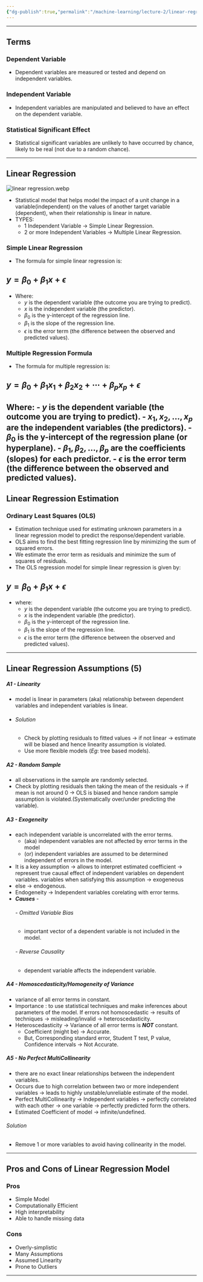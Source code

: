```yaml
---
{"dg-publish":true,"permalink":"/machine-learning/lecture-2/linear-regression-model/","dgPassFrontmatter":true}
---
```


---
## Terms
### Dependent Variable
- Dependent variables are measured or tested and depend on independent variables.
### Independent Variable
- Independent variables are manipulated and believed to have an effect on the dependent variable.
### Statistical Significant Effect
- Statistical significant variables are unlikely to have occurred by chance, likely to be real (not due to a random chance).
---
## Linear Regression
![linear regression.webp](/img/user/Machine%20Learning/Lecture%202/linear%20regression.webp)
- Statistical model that helps model the impact of a unit change in a variable(independent) on the values of another target variable (dependent), when their relationship is linear in nature.
- TYPES:
	- 1 Independent Variable $\rightarrow$ Simple Linear Regression.
	- 2 or more Independent Variables $\rightarrow$ Multiple Linear Regression.

### Simple Linear Regression

- The formula for simple linear regression is:
## $y = \beta_0 + \beta_1 x + \epsilon$

- Where:
	- $y$ is the dependent variable (the outcome you are trying to predict).
	- $x$ is the independent variable (the predictor).
	- $\beta_0$ is the y-intercept of the regression line.
	- $\beta_1$ is the slope of the regression line.
	- $\epsilon$ is the error term (the difference between the observed and predicted values).
### Multiple Regression Formula

- The formula for multiple regression is: 
## $y = \beta_0 + \beta_1 x_1 + \beta_2 x_2 + \cdots + \beta_p x_p + \epsilon$

Where:
	- $y$ is the dependent variable (the outcome you are trying to predict).
	- $x_1, x_2, \ldots, x_p$ are the independent variables (the predictors).
	- $\beta_0$ is the y-intercept of the regression plane (or hyperplane).
	- $\beta_1, \beta_2, \ldots, \beta_p$ are the coefficients (slopes) for each predictor.
	- $\epsilon$ is the error term (the difference between the observed and predicted values).
---
## Linear Regression Estimation
### Ordinary Least Squares (OLS)

- Estimation technique used for estimating unknown parameters in a linear regression model to predict the response/dependent variable.
- OLS aims to find the best fitting regression line by minimizing the sum of squared errors.
- We estimate the error term as residuals and minimize the sum of squares of residuals.
- The OLS regression model for simple linear regression is given by:
## $y = \beta_0 + \beta_1 x + \epsilon$
- where:
	- $y$ is the dependent variable (the outcome you are trying to predict).
	- $x$ is the independent variable (the predictor).
	- $\beta_0$ is the y-intercept of the regression line.
	- $\beta_1$ is the slope of the regression line.
	- $\epsilon$ is the error term (the difference between the observed and predicted values).
----
## Linear Regression Assumptions (5)

##### A1 - Linearity
- model is linear in parameters (aka) relationship between dependent variables and independent variables is linear.
- ###### Solution
	- Check by plotting residuals to fitted values $\rightarrow$ if not linear $\rightarrow$ estimate will be biased and hence linearity assumption is violated.
	- Use more flexible models ($Eg$: tree based models).
##### A2 - Random Sample 
- all observations in the sample are randomly selected.
- Check by plotting residuals then taking the mean of the residuals $\rightarrow$ if mean is not around 0 $\rightarrow$ OLS is biased and hence random sample assumption is violated.(Systematically over/under predicting the variable).
##### A3 - Exogeneity
- each independent variable is uncorrelated with the error terms.
	- (aka) independent variables are not affected by error terms in the model
	- (or) independent variables are assumed to be determined independent of errors in the model.
- It is a key assumption $\rightarrow$ allows to interpret estimated coefficient $\rightarrow$ represent true causal effect of independent variables on dependent variables. variables when satisfying this assumption $\rightarrow$ exogeneous
- else $\rightarrow$ endogenous.
- Endogeneity $\rightarrow$ Independent variables corelating with error terms.
- ***Causes*** -
	###### - Omitted Variable Bias
	- important vector of a dependent variable is not included in the model.
	###### - Reverse Causality 
	- dependent variable affects the independent variable.
##### A4 - Homoscedasticity/Homogeneity of Variance
- variance of all error terms in constant.
- Importance : to use statistical techniques and make inferences about parameters of the model. If errors not homoscedastic $\rightarrow$ results of techniques $\rightarrow$ misleading/invalid $\rightarrow$ heteroscedasticity.
- Heteroscedasticity $\rightarrow$ Variance of all error terms is ***NOT*** constant.
	- Coefficient (might be) $\rightarrow$ Accurate.
	- But, Corresponding standard error, Student T test, P value, Confidence intervals $\rightarrow$ Not Accurate.
##### A5 - No Perfect MultiCollinearity
- there are no exact linear relationships between the independent variables.
- Occurs due to high correlation between two or more independent variables $\rightarrow$ leads to highly unstable/unreliable estimate of the model.
- Perfect MultiCollinearity $\rightarrow$ Independent variables $\rightarrow$ perfectly correlated with each other $\rightarrow$ one variable $\rightarrow$ perfectly predicted form the others.
- Estimated Coefficient of model $\rightarrow$ infinite/undefined.
###### Solution
- Remove 1 or more variables to avoid having collinearity in the model.
---
## Pros and Cons of Linear Regression Model
### Pros
- Simple Model
- Computationally Efficient
- High interpretability
- Able to handle missing data
### Cons
- Overly-simplistic
- Many Assumptions
- Assumed Linearity
- Prone to Outliers
----
